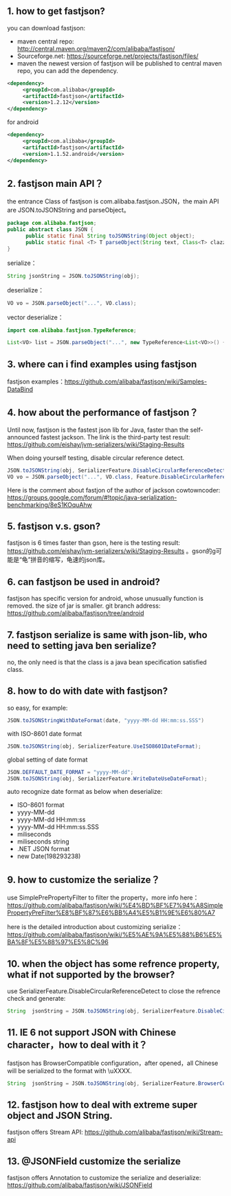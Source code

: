 ## 1. how to get fastjson?  
you can download fastjson:
* maven central repo: http://central.maven.org/maven2/com/alibaba/fastjson/  
* Sourceforge.net: https://sourceforge.net/projects/fastjson/files/  
* maven
the newest version of fastjson will be published to central maven repo, you can add the dependency.
```xml
<dependency>
     <groupId>com.alibaba</groupId>
     <artifactId>fastjson</artifactId>
     <version>1.2.12</version>
</dependency>
```
for android
```xml
<dependency>
     <groupId>com.alibaba</groupId>
     <artifactId>fastjson</artifactId>
     <version>1.1.52.android</version>
</dependency>
```
## 2. fastjson main API？
the entrance Class of fastjson is com.alibaba.fastjson.JSON，the main API are JSON.toJSONString and parseObject。
```java
package com.alibaba.fastjson;
public abstract class JSON {
      public static final String toJSONString(Object object);
      public static final <T> T parseObject(String text, Class<T> clazz, Feature... features);
}
```
serialize：
```java
String jsonString = JSON.toJSONString(obj);
```
deserialize：
```java
VO vo = JSON.parseObject("...", VO.class);
```
vector deserialize：
```java
import com.alibaba.fastjson.TypeReference;

List<VO> list = JSON.parseObject("...", new TypeReference<List<VO>>() {});
```
## 3. where can i find examples using fastjson
fastjson examples：https://github.com/alibaba/fastjson/wiki/Samples-DataBind

## 4. how about the performance of fastjson？
Until now, fastjson is the fastest json lib for Java, faster than the self-announced fastest jackson. The link is the third-party test result: https://github.com/eishay/jvm-serializers/wiki/Staging-Results 

When doing yourself testing, disable circular reference detect.
```java
JSON.toJSONString(obj, SerializerFeature.DisableCircularReferenceDetect)
VO vo = JSON.parseObject("...", VO.class, Feature.DisableCircularReferenceDetect)
```
Here is the comment about fastjon of the author of jackson cowtowncoder: 
https://groups.google.com/forum/#!topic/java-serialization-benchmarking/8eS1KOquAhw


## 5. fastjson v.s. gson?
fastjson is 6 times faster than gson, here is the testing result: https://github.com/eishay/jvm-serializers/wiki/Staging-Results 。gson的g可能是“龟”拼音的缩写，龟速的json库。

## 6. can fastjson be used in android?
fastjson has specific version for android, whose unusually function is removed. the size of jar is smaller. git branch address: https://github.com/alibaba/fastjson/tree/android

## 7. fastjson serialize is same with json-lib, who need to setting java ben serialize?
no, the only need is that the class is a java bean specification satisfied class.

## 8. how to do with date with fastjson?
so easy, for example:
```java
JSON.toJSONStringWithDateFormat(date, "yyyy-MM-dd HH:mm:ss.SSS")
```
with ISO-8601 date format
```java
JSON.toJSONString(obj, SerializerFeature.UseISO8601DateFormat);
```
global setting of date format
```java
JSON.DEFFAULT_DATE_FORMAT = "yyyy-MM-dd";
JSON.toJSONString(obj, SerializerFeature.WriteDateUseDateFormat);
```
auto recognize date format as below when deserialize:
* ISO-8601 format
* yyyy-MM-dd
* yyyy-MM-dd HH:mm:ss
* yyyy-MM-dd HH:mm:ss.SSS
* miliseconds
* miliseconds string
* .NET JSON format
* new Date(198293238)

## 9. how to customize the serialize？
 use SimplePrePropertyFilter to filter the property，more info here：https://github.com/alibaba/fastjson/wiki/%E4%BD%BF%E7%94%A8SimplePropertyPreFilter%E8%BF%87%E6%BB%A4%E5%B1%9E%E6%80%A7

here is the detailed introduction about customizing serialize：
https://github.com/alibaba/fastjson/wiki/%E5%AE%9A%E5%88%B6%E5%BA%8F%E5%88%97%E5%8C%96

## 10. when the object has some refrence property, what if not supported by the browser?
use SerializerFeature.DisableCircularReferenceDetect to close the refrence check and generate:
```java
String  jsonString = JSON.toJSONString(obj, SerializerFeature.DisableCircularReferenceDetect);
```
## 11. IE 6 not support JSON with Chinese character，how to deal with it？
fastjson has BrowserCompatible configuration，after opened，all Chinese will be serialized to the format with \uXXXX.
```java
String  jsonString = JSON.toJSONString(obj, SerializerFeature.BrowserCompatible);
```
## 12. fastjson how to deal with extreme super object and JSON String.
fastjson offers Stream API: https://github.com/alibaba/fastjson/wiki/Stream-api

## 13. @JSONField customize the serialize
fastjson offers Annotation to customize the serialize and deserialize: https://github.com/alibaba/fastjson/wiki/JSONField
